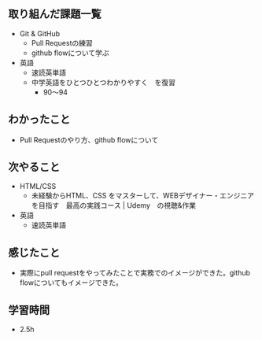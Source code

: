 ## 取り組んだ課題一覧
- Git & GitHub
  - Pull Requestの練習
  - github flowについて学ぶ
- 英語
  - 速読英単語
  - 中学英語をひとつひとつわかりやすく　を復習
    - 90〜94
## わかったこと
- Pull Requestのやり方、github flowについて
## 次やること
- HTML/CSS
  - 未経験からHTML、CSS をマスターして、WEBデザイナー・エンジニアを目指す　最高の実践コース | Udemy　の視聴&作業
- 英語
  - 速読英単語
## 感じたこと
- 実際にpull requestをやってみたことで実務でのイメージができた。github flowについてもイメージできた。
## 学習時間
- 2.5h